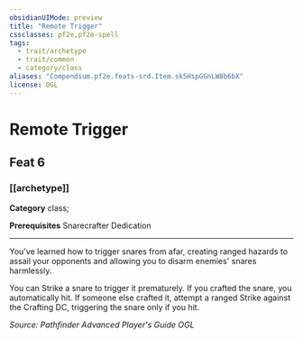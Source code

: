 ```yaml
---
obsidianUIMode: preview
title: "Remote Trigger"
cssclasses: pf2e,pf2e-spell
tags:
  - trait/archetype
  - trait/common
  - category/class
aliases: "Compendium.pf2e.feats-srd.Item.sk5HspGGnLW8b6bX"
license: OGL
---
```

# Remote Trigger
## Feat 6
### [[archetype]]

**Category** class; 



**Prerequisites** Snarecrafter Dedication
* * *
You've learned how to trigger snares from afar, creating ranged hazards to assail your opponents and allowing you to disarm enemies' snares harmlessly.

You can Strike a snare to trigger it prematurely. If you crafted the snare, you automatically hit. If someone else crafted it, attempt a ranged Strike against the Crafting DC, triggering the snare only if you hit.

*Source: Pathfinder Advanced Player's Guide*
*OGL*
